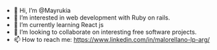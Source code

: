 - 👋 Hi, I’m @Mayrukia
- 👀 I’m interested in web development with Ruby on rails.
- 🌱 I’m currently learning React js
- 💞️ I’m looking to collaborate on interesting free software projects.
- 📫 How to reach me: https://www.linkedin.com/in/malorellano-lp-arg/

<!---
Mayrukia/Mayrukia is a ✨ special ✨ repository because its `README.md` (this file) appears on your GitHub profile.
You can click the Preview link to take a look at your changes.
--->
